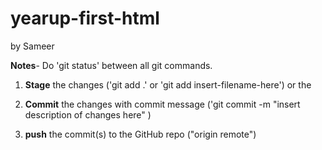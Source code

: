# yearup-first-html

by Sameer

**Notes**- Do 'git status' between all git commands.

1. **Stage** the changes ('git add .' or 'git add insert-filename-here') or the 

2. **Commit** the changes with commit message ('git commit -m "insert description of changes here" )

3. **push** the commit(s) to the GitHub repo ("origin remote")